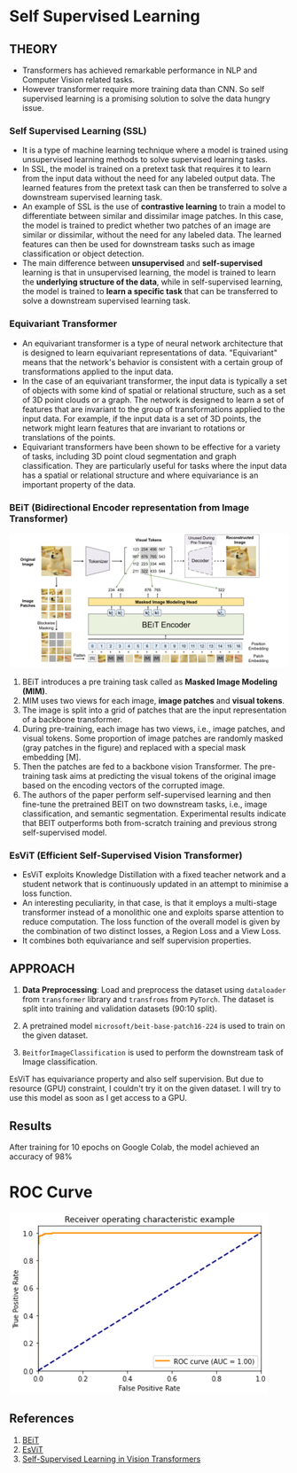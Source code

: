 # Self Supervised Learning

## THEORY

- Transformers has achieved remarkable performance in NLP and Computer Vision related tasks.
- However transformer require more training data than CNN. So self supervised learning is a promising solution to solve the data hungry issue.

### Self Supervised Learning (SSL)

- It is a type of machine learning technique where a model is trained using unsupervised learning methods to solve supervised learning tasks.
- In SSL, the model is trained on a pretext task that requires it to learn from the input data without the need for any labeled output data. The learned features from the pretext task can then be transferred to solve a downstream supervised learning task.
- An example of SSL is the use of <b>contrastive learning</b> to train a model to differentiate between similar and dissimilar image patches. In this case, the model is trained to predict whether two patches of an image are similar or dissimilar, without the need for any labeled data. The learned features can then be used for downstream tasks such as image classification or object detection.
- The main difference between <b>unsupervised</b> and <b>self-supervised</b> learning is that in unsupervised learning, the model is trained to learn the <b>underlying structure of the data</b>, while in self-supervised learning, the model is trained to <b>learn a specific task</b> that can be transferred to solve a downstream supervised learning task.

### Equivariant Transformer

- An equivariant transformer is a type of neural network architecture that is designed to learn equivariant representations of data. "Equivariant" means that the network's behavior is consistent with a certain group of transformations applied to the input data.
- In the case of an equivariant transformer, the input data is typically a set of objects with some kind of spatial or relational structure, such as a set of 3D point clouds or a graph. The network is designed to learn a set of features that are invariant to the group of transformations applied to the input data. For example, if the input data is a set of 3D points, the network might learn features that are invariant to rotations or translations of the points.
- Equivariant transformers have been shown to be effective for a variety of tasks, including 3D point cloud segmentation and graph classification. They are particularly useful for tasks where the input data has a spatial or relational structure and where equivariance is an important property of the data.

### BEiT (Bidirectional Encoder representation from Image Transformer)

<img src="BEiT.png" alt="BEiT Architecture">

1. BEiT introduces a pre training task called as <b>Masked Image Modeling (MIM)</b>.
2. MIM uses two views for each image, <b>image patches</b> and <b>visual tokens</b>.
3. The image is split into a grid of patches that are the input representation of a backbone transformer.
4. During pre-training, each image has two views, i.e., image patches, and visual tokens. Some proportion of image patches are randomly masked (gray patches in the figure) and replaced with a special mask embedding [M].
5. Then the patches are fed to a backbone vision
   Transformer. The pre-training task aims at predicting the visual tokens of the original image based
   on the encoding vectors of the corrupted image.
6. The authors of the paper perform self-supervised learning and then fine-tune the pretrained BEIT on two downstream tasks, i.e., image classification, and semantic segmentation. Experimental results indicate that BEIT outperforms both from-scratch training and previous strong self-supervised model.

### EsViT (Efficient Self-Supervised Vision Transformer)

- EsViT exploits Knowledge Distillation with a fixed teacher network and a student network that is continuously updated in an attempt to minimise a loss function.
- An interesting peculiarity, in that case, is that it employs a multi-stage transformer instead of a monolithic one and exploits sparse attention to reduce computation. The loss function of the overall model is given by the combination of two distinct losses, a Region Loss and a View Loss.
- It combines both equivariance and self supervision properties.

## APPROACH

1. <b>Data Preprocessing</b>: Load and preprocess the dataset using `dataloader` from `transformer` library and `transfroms` from `PyTorch`. The dataset is split into training and validation datasets (90:10 split).

2. A pretrained model `microsoft/beit-base-patch16-224` is used to train on the given dataset.

3. `BeitforImageClassification` is used to perform the downstream task of Image classification.

EsViT has equivariance property and also self supervision. But due to resource (GPU) constraint, I couldn't try it on the given dataset. I will try to use this model as soon as I get access to a GPU.

## Results

After training for 10 epochs on Google Colab, the model achieved an accuracy of 98%

<h1>ROC Curve</h1>

<img src="ROC.png" alt="ROC Curve">

## References

1. [BEiT](https://arxiv.org/pdf/2106.08254.pdf)
2. [EsViT](https://github.com/microsoft/esvit/)
3. [Self-Supervised Learning in Vision Transformers](https://towardsdatascience.com/self-supervised-learning-in-vision-transformers-30ff9be928c)

